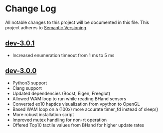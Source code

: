 # Change Log
All notable changes to this project will be documented in this file.
This project adheres to [Semantic Versioning](http://semver.org/). 

## [dev-3.0.1]

- Increased enumeration timeout from 1 ms to 5 ms

## [dev-3.0.0]

- Python3 support
- Clang support
- Updated dependencies (Boost, Eigen, Freeglut)
- Allowed WAM loop to run while reading BHand sensors
- Converted ex10 haptics visualization from vpython to OpenGL
- Based WAM loop on a (100x) more accurate timer_fd instead of sleep()
- More robust installation script
- Improved mutex handling for non-rt operation
- Offered Top10 tactile values from BHand for higher update rates

[dev-3.0.1]: https://git.barrett.com/software/libbarrett/-/tags/dev-3.0.1
[dev-3.0.0]: https://git.barrett.com/software/libbarrett/-/tags/dev-3.0.0

